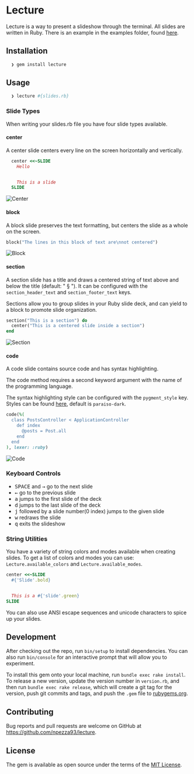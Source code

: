# Lecture

Lecture is a way to present a slideshow through the terminal. All slides are written
in Ruby. There is an example in the examples folder, found [here](https://github.com/npezza93/lecture/tree/master/examples).

## Installation

```bash
  ❯ gem install lecture
```

## Usage

```bash
  ❯ lecture #{slides.rb}
```

### Slide Types

When writing your slides.rb file you have four slide types available.

#### center

A center slide centers every line on the screen horizontally and vertically.

```ruby
  center <<~SLIDE
    Hello


    This is a slide
  SLIDE
```

![Center](https://raw.github.com/npezza93/lecture/master/screenshots/center.png)

#### block

A block slide preserves the text formatting, but centers the slide as a whole on the screen.


```ruby
block("The lines in this block of text are\nnot centered")
```

![Block](https://raw.github.com/npezza93/lecture/master/screenshots/block.png)

#### section

A section slide has a title and draws a centered string of text above and below the title (default: " § ").
It can be configured with the `section_header_text` and `section_footer_text` keys.

Sections allow you to group slides in your Ruby slide deck, and can yield to a block to promote slide organization.

```ruby
section("This is a section") do
  center("This is a centered slide inside a section")
end
```

![Section](https://raw.github.com/npezza93/lecture/master/screenshots/section.png)

#### code

A code slide contains source code and has syntax highlighting.

The code method requires a second keyword argument with the name of the programming language.

The syntax highlighting style can be configured with the `pygment_style` key. Styles can be found [here](https://github.com/tmm1/pygments.rb), default is `paraiso-dark`.

```ruby
code(%(
  class PostsController < ApplicationController
    def index
      @posts = Post.all
    end
  end
), lexer: :ruby)
```

![Code](https://raw.github.com/npezza93/lecture/master/screenshots/code.png)

### Keyboard Controls

- <kbd>SPACE</kbd> and <kbd>→</kbd> go to the next slide
- <kbd>←</kbd> go to the previous slide
- <kbd>a</kbd> jumps to the first slide of the deck
- <kbd>d</kbd> jumps to the last slide of the deck
- <kbd>j</kbd> followed by a slide number(0 index) jumps to the given slide
- <kbd>w</kbd> redraws the slide
- <kbd>q</kbd> exits the slideshow

### String Utilities

You have a variety of string colors and modes available when creating slides. To get a list of colors and modes you can use: `Lecture.available_colors` and `Lecture.available_modes`.

```ruby
center <<~SLIDE
  #{'Slide'.bold}


  This is a #{'slide'.green}
SLIDE
```

You can also use ANSI escape sequences and unicode characters to spice up your slides.

## Development

After checking out the repo, run `bin/setup` to install dependencies. You can also run `bin/console` for an interactive prompt that will allow you to experiment.

To install this gem onto your local machine, run `bundle exec rake install`. To release a new version, update the version number in `version.rb`, and then run `bundle exec rake release`, which will create a git tag for the version, push git commits and tags, and push the `.gem` file to [rubygems.org](https://rubygems.org).

## Contributing

Bug reports and pull requests are welcome on GitHub at https://github.com/npezza93/lecture.

## License

The gem is available as open source under the terms of the [MIT License](http://opensource.org/licenses/MIT).
